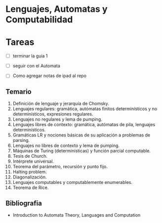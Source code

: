 # Lenguajes, Automatas y Computabilidad

# Tareas

- [ ] terminar la guia 1
- [ ] seguir con el Automata
- [ ] Como agregar notas de ipad al repo



## Temario
1. Definición de lenguaje y jerarquía de Chomsky.
2. Lenguajes regulares: gramática, autómatas finitos determinísticos y no determinísticos, expresiones regulares.
3. Lenguajes no regulares y lema de pumping.
4. Lenguajes libres de contexto: gramática, autómatas de pila, lenguajes determinísticos.
5. Gramáticas LR y nociones básicas de su aplicación a problemas de parsing.
6. Lenguajes no libres de contexto y lema de pumping.
7. Máquinas de Turing (determinísticas) y función parcial computable.
8. Tesis de Church.
9. Intérprete universal.
10. Teorema del parámetro, recursión y punto fijo.
11. Halting problem.
12. Diagonalización.
13. Lenguajes computables y computablemente enumerables.
14. Teorema de Rice.

## Bibliografia
- Introduction to Automata Theory, Languages and Computation